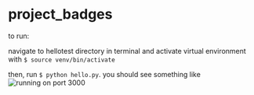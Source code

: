 # project_badges

to run:

navigate to hellotest directory in terminal and activate virtual environment with `$ source venv/bin/activate`

then, run `$ python hello.py`. you should see something like
![running on port 3000](https://user-images.githubusercontent.com/35032810/39610601-1e8ff22e-4f84-11e8-9d52-c3f61a72e14a.png)
